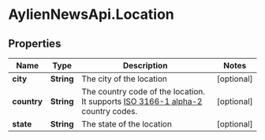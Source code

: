 # AylienNewsApi.Location

## Properties

Name | Type | Description | Notes
------------ | ------------- | ------------- | -------------
**city** | **String** | The city of the location | [optional] 
**country** | **String** | The country code of the location. It supports [ISO 3166-1 alpha-2](https://en.wikipedia.org/wiki/ISO_3166-1_alpha-2) country codes.  | [optional] 
**state** | **String** | The state of the location | [optional] 


